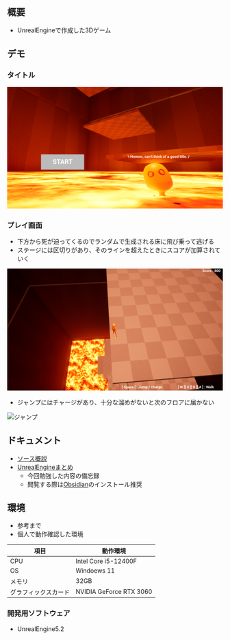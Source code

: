 ## 概要

- UnrealEngineで作成した3Dゲーム

## デモ

### タイトル

![タイトル](./Document/Image/GameTitle.png)

### プレイ画面

- 下方から死が迫ってくるのでランダムで生成される床に飛び乗って逃げる
- ステージには区切りがあり、そのラインを超えたときにスコアが加算されていく

![ステージ](./Document/Image/GameStage.png)

- ジャンプにはチャージがあり、十分な溜めがないと次のフロアに届かない

![ジャンプ](./Document/Image/JumpAction.gif)

## ドキュメント

- [ソース概説](./Document/Source/about.md)
- [UnrealEngineまとめ](./Document/UnrealEngine/index.md)
  - 今回勉強した内容の備忘録
  - 閲覧する際は[Obsidian](https://obsidian.md/)のインストール推奨

## 環境

- 参考まで
- 個人で動作確認した環境

| 項目 | 動作環境 |
| --- | --- |
| CPU | Intel Core i5-12400F |
| OS | Windoews 11 |
| メモリ | 32GB |
| グラフィックスカード | NVIDIA GeForce RTX 3060 |

### 開発用ソフトウェア

- UnrealEngine5.2